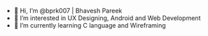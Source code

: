 - 👋 Hi, I’m @bprk007 | Bhavesh Pareek
- 👀 I’m interested in UX Designing, Android and Web Development
- 🌱 I’m currently learning C language and Wireframing
  

<!---
bprk007/bprk007 is a ✨ special ✨ repository because its `README.md` (this file) appears on your GitHub profile.
You can click the Preview link to take a look at your changes.
--->
